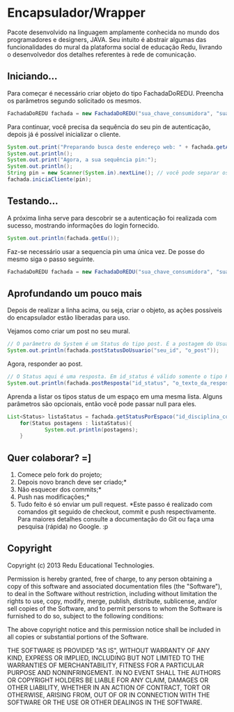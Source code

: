Encapsulador/Wrapper
====================

<p>Pacote desenvolvido na linguagem amplamente conhecida no mundo dos programadores e designers, JAVA. Seu intuito é abstrair algumas das funcionalidades do mural da plataforma social de educação Redu, livrando o desenvolvedor dos detalhes referentes à rede de comunicação.</p>

<h2>Iniciando...</h2>

<p>Para começar é necessário criar objeto do tipo FachadaDoREDU. Preencha os parâmetros segundo solicitado os mesmos.</p>

```java
FachadaDoREDU fachada = new FachadaDoREDU("sua_chave_consumidora", "sua_chave_secreta");
```

<p>Para continuar, você precisa da sequência do seu pin de autenticação, depois já é possível inicializar o cliente.</p>

```java
System.out.print("Preparando busca deste endereço web: " + fachada.getAuthorizeUrl());
System.out.println();
System.out.print("Agora, a sua sequência pin:");
System.out.println();
String pin = new Scanner(System.in).nextLine(); // você pode separar os objetos aqui se achar pouco legível. =P
fachada.iniciaCliente(pin);
```

<h2>Testando...</h2>

<p>A próxima linha serve para descobrir se a autenticação foi realizada com sucesso, mostrando informações do login fornecido.</p>

```java
System.out.println(fachada.getEu());
```

<p>Faz-se necessário usar a sequencia pin uma única vez. De posse do mesmo siga o passo seguinte.</p>

```java
FachadaDoREDU fachada = new FachadaDoREDU("sua_chave_consumidora", "sua_chave_secreta", "seu_pin");
```

<h2>Aprofundando um pouco mais</h2>

<p>Depois de realizar a linha acima, ou seja, criar o objeto, as ações possíveis do encapsulador estão liberadas para uso.</p>

<p>Vejamos como criar um post no seu mural.</p>

```java
// O parâmetro do System é um Status do tipo post. É a postagem do Usuário.
System.out.println(fachada.postStatusDoUsuario("seu_id", "o_post"));
```
<p>Agora, responder ao post.</p>

```java
// O Status aqui é uma resposta. Em id_status é válido somente o tipo Help ou Activity.
System.out.println(fachada.postResposta("id_status", "o_texto_da_resposta_seja_pedido_de_ajuda_ou_comentário"));
```

<p>Aprenda a listar os tipos status de um espaço em uma mesma lista. Alguns parâmetros são opcionais, então você pode passar null para eles.</p>

```java
List<Status> listaStatus = fachada.getStatusPorEspaco("id_disciplina_com_acesso_garantido", "Log", null); // Log é um dos tipos de Status.
  	for(Status postagens : listaStatus){
			System.out.println(postagens);
	}
```


<h2>Quer colaborar? =]</h2>

1. Comece pelo fork do projeto;
2. Depois novo branch deve ser criado;*
3. Não esquecer dos commits;*
4. Push nas modificações;*
5. Tudo feito é só enviar um pull request.
*Este passo é realizado com comandos git seguido de checkout, commit e push respectivamente. Para maiores detalhes consulte a documentação do Git ou faça uma pesquisa (rápida) no Google. :p

<h2>Copyright</h2>

<p>Copyright (c) 2013 Redu Educational Technologies.</p>

<p>Permission is hereby granted, free of charge, to any person obtaining a copy of this software and associated documentation files (the "Software"), to deal in the Software without restriction, including without limitation the rights to use, copy, modify, merge, publish, distribute, sublicense, and/or sell copies of the Software, and to permit persons to whom the Software is furnished to do so, subject to the following conditions:</p>

<p>The above copyright notice and this permission notice shall be included in all copies or substantial portions of the Software.</p>

<p>THE SOFTWARE IS PROVIDED "AS IS", WITHOUT WARRANTY OF ANY KIND, EXPRESS OR IMPLIED, INCLUDING BUT NOT LIMITED TO THE WARRANTIES OF MERCHANTABILITY, FITNESS FOR A PARTICULAR PURPOSE AND NONINFRINGEMENT. IN NO EVENT SHALL THE AUTHORS OR COPYRIGHT HOLDERS BE LIABLE FOR ANY CLAIM, DAMAGES OR OTHER LIABILITY, WHETHER IN AN ACTION OF CONTRACT, TORT OR OTHERWISE, ARISING FROM, OUT OF OR IN CONNECTION WITH THE SOFTWARE OR THE USE OR OTHER DEALINGS IN THE SOFTWARE.</p>